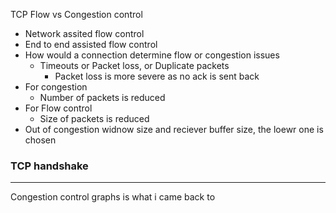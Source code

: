 TCP Flow vs Congestion control

- Network assited flow control
- End to end assisted flow control
- How would a connection determine flow or congestion issues
	- Timeouts or Packet loss, or Duplicate packets
		- Packet loss is more severe as no ack is sent back
- For congestion 
	- Number of packets is reduced
- For Flow control
	- Size of packets is reduced
- Out of congestion widnow size and reciever buffer size, the loewr one is chosen


### TCP handshake



---
Congestion control graphs is what i came back to 
